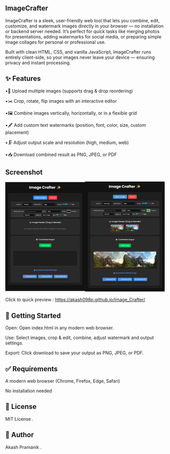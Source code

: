 ## ImageCrafter

  ImageCrafter is a sleek, user-friendly web tool that lets you combine, edit, customize, and watermark images directly in your browser — no installation or backend server needed. It’s perfect for quick tasks like merging photos for presentations, adding watermarks for social media, or preparing simple image collages for personal or professional use.

Built with clean HTML, CSS, and vanilla JavaScript, ImageCrafter runs entirely client-side, so your images never leave your device — ensuring privacy and instant processing.

## ✨ Features

  •📂 Upload multiple images (supports drag & drop reordering)

  •✂️ Crop, rotate, flip images with an interactive editor

  •🖼️ Combine images vertically, horizontally, or in a flexible grid

  •🖋️ Add custom text watermarks (position, font, color, size, custom placement)

  •🗜️ Adjust output scale and resolution (high, medium, web)

  •📥 Download combined result as PNG, JPEG, or PDF


## Screenshot

![Image Crafter](ImgCraft.png)


Click to quick preview : https://akash098p.github.io/Image_Crafter/
## 🚀 Getting Started

Open: Open index.html in any modern web browser.

Use: Select images, crop & edit, combine, adjust watermark and output settings.

Export: Click download to save your output as PNG, JPEG, or PDF.


## ✅ Requirements

A modern web browser (Chrome, Firefox, Edge, Safari)

No installation needed

## 📜 License

MIT License .

## 👤 Author

Akash Pramanik .
